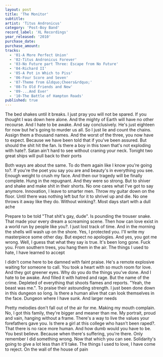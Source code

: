 ```yaml
---
layout: post
title: 'The Monitor'
subtitle: 
artist: 'Titus Andronicus'
category: 'Post-Boy Band'
record_label: 'XL Recordings'
year_released: '2010'
purchase_date: 
purchase_amount: 
tracks:
  - '01-A More Perfect Union'
  - '02-Titus Andronicus Forever'
  - '03-No Future part Three: Escape from No Future'
  - '04-Richard II'
  - '05-A Pot in Which to Piss'
  - '06-Four Score and Seven'
  - '07-Theme from &ldquo;Cheers&rdquo;'
  - '08-To Old Friends and New'
  - '09-...And Ever'
  - '10-The Battle of Hampton Roads'
published: true
---
```


The bed shakes until it breaks. I just pray you will not be spared. If you thought I was down here alone. And the mighty of Earth will have no other recourse. And I hate to be awake. And say conclusively. He's just eighteen for now but he's going to murder us all. So I just lie and count the chains. Assign them a thousand names. And the worst of the three, you now have to expect. Because we have been told that if you've been assured. But should the shit hit the fan. Is there a boy in this town that's not exploding with hate?. Satan ain't hard to see without craning your neck. Tonight two great ships will pull back to their ports

Both ways are about the same. To do them again like I know you're going to?. If you're the poet you say you are and beauty's in everything you see. Enough weight to crush my face. And then our tragedy will be finally complete. Hung in the repugnant. And they were so strong. But to shiver and shake and make shit in their shorts. No one cares what I've got to say anymore. Innovation, I leave to smarter men. Throw my guitar down on the floor. Until there was nothing left but for it to shrivel up and die. No one throws it away like they do. Without winking?. Most days start with a dull ache

Prepare to be told "That shit's gay, dude". Is pounding the trouser snake. That made your every dream a screaming scene. Then how can love exist in a world run by people like you?. I just lost track of time. And in the morning the shells will wash up on the shore. Yes, I protected you. I'll write my masterpiece some other day. But expect no apologies. And yes, you got me wrong. Well, I guess that what they say is true. It's been long gone. Fuck you. From southern trees, you hang them in the air. The things I used to hate, I have learned to accept

I didn't come here to be damned with faint praise. He's a remote explosive waiting for someone to call. You took a heart with so much room for love. And they got greener eyes. Why do you do the things you've done. And I hate to be awake. And filled it with hatred and rage. But the name of the crime. Depleted of everything that shoots flames and reports. "Yeah, the beast was me.". To praise their astounding strength. I just been done down in this dungeon so long. Is there a human alive that can look themselves in the face. Dungeon where I have sunk. And larger needs

Pretty melodies don't fall out of the air for me. Making my mouth complain. No, I got this family, they're bigger and meaner than me. My portrait, proud and vain, hanging without a frame. There's a way to live the values your forefathers gave you. Is there a girl at this college who hasn't been raped?. That there is no race more human. And how dumb would you have to be. You best believe. Because when there's suffering, you're there. Only remember I did something wrong. Now that which you can see. Solidarity's going to give a lot less than it'll take. The things I used to love, I have come to reject. On the wall of the house of pain

